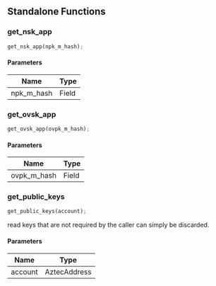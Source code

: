 ## Standalone Functions

### get_nsk_app

```rust
get_nsk_app(npk_m_hash);
```

#### Parameters
| Name | Type |
| --- | --- |
| npk_m_hash | Field |

### get_ovsk_app

```rust
get_ovsk_app(ovpk_m_hash);
```

#### Parameters
| Name | Type |
| --- | --- |
| ovpk_m_hash | Field |

### get_public_keys

```rust
get_public_keys(account);
```

read keys that are not required by the caller can simply be discarded.

#### Parameters
| Name | Type |
| --- | --- |
| account | AztecAddress |

